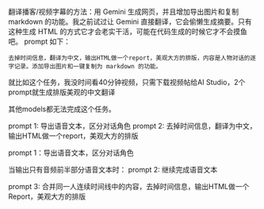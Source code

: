 翻译播客/视频字幕的方法：用 Gemini 生成网页，并且增加导出图片和复制 markdown 的功能。我之前试过让 Gemini 直接翻译，它会偷懒生成摘要。只有这种生成 HTML 的方式它才会老实干活，可能在代码生成的时候它才不会摸鱼吧。
prompt 如下： 
``` 
去掉时间信息，翻译为中文，输出HTML做一个report，美观大方的排版，内容是人物对话的逐字记录。添加导出图片和一键复制为 markdown 的功能。
```


就比如这个任务，我没时间看40分钟视频，只需下载视频帖给AI Studio，2个prompt就生成排版美观的中文翻译

其他models都无法完成这个任务。

prompt 1: 导出语音文本，区分对话角色
prompt 2: 去掉时间信息，翻译为中文，输出HTML做一个report，美观大方的排版


prompt 1：导出语音文本，区分对话角色

当输出只有音频前半部分语音文本时：
prompt 2: 继续完成语音文本

prompt 3: 合并同一人连续时间线中的内容，去掉时间信息，输出HTML做一个Report，美观大方的排版
